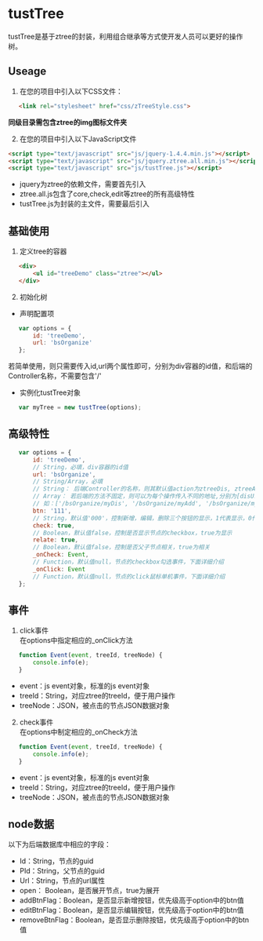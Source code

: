 # tustTree
tustTree是基于ztree的封装，利用组合继承等方式使开发人员可以更好的操作树。
## Useage
1. 在您的项目中引入以下CSS文件：  

 ``` html
    <link rel="stylesheet" href="css/zTreeStyle.css">
 ```
 **同级目录需包含ztree的img图标文件夹**

2. 在您的项目中引入以下JavaScript文件  

 ``` html
 <script type="text/javascript" src="js/jquery-1.4.4.min.js"></script>
 <script type="text/javascript" src="js/jquery.ztree.all.min.js"></script>
 <script type="text/javascript" src="js/tustTree.js"></script>
 ```
 - jquery为ztree的依赖文件，需要首先引入
 - ztree.all.js包含了core,check,edit等ztree的所有高级特性
 - tustTree.js为封装的主文件，需要最后引入

## 基础使用
1. 定义tree的容器  

 ``` html
    <div>
        <ul id="treeDemo" class="ztree"></ul>
    </div>
 ```
2. 初始化树
 - 声明配置项
 ``` javascript
    var options = {
        id: 'treeDemo',
        url: 'bsOrganize'
    };
 ```
 若简单使用，则只需要传入id,url两个属性即可，分别为div容器的id值，和后端的Controller名称，不需要包含'/'
 - 实例化tustTree对象  
 ``` javascript
    var myTree = new tustTree(options);
 ```

## 高级特性
``` javascript
   var options = {
       id: 'treeDemo',
       // String，必填，div容器的id值
       url: 'bsOrganize',
       // String/Array，必填
       // String： 后端Controller的名称，则其默认值action为ztreeDis, ztreeAdd, ztreeEdit, ztreeDel, ztreeDrag
       // Array： 若后端的方法不固定，则可以为每个操作传入不同的地址,分别为[disUrl, addUrl, editUrl, removeUrl, dragUrl]
       // 如：['/bsOrganize/myDis', '/bsOrganize/myAdd', '/bsOrganize/myEdit', '/bsOrganize/myDel', '/bsOrganize/myDrag']
       btn: '111',
       // String，默认值'000'，控制新增，编辑，删除三个按钮的显示，1代表显示，0代表隐藏
       check: true,
       // Boolean，默认值false，控制是否显示节点的checkbox，true为显示
       relate: true,
       // Boolean，默认值false，控制是否父子节点相关，true为相关
       _onCheck: Event,
       // Function，默认值null，节点的checkbox勾选事件，下面详细介绍
       _onClick: Event
       // Function，默认值null，节点的click鼠标单机事件，下面详细介绍
   };
```

## 事件
1. click事件  
 在options中指定相应的_onClick方法  

 ``` javascript
    function Event(event, treeId, treeNode) {
        console.info(e);
    }
 ```
 - event：js event对象，标准的js event对象
 - treeId：String，对应ztree的treeId，便于用户操作
 - treeNode：JSON，被点击的节点JSON数据对象

2. check事件  
 在options中制定相应的_onCheck方法  

 ``` javascript
    function Event(event, treeId, treeNode) {
        console.info(e);
    }
 ```
 - event：js event对象，标准的js event对象
 - treeId：String，对应ztree的treeId，便于用户操作
 - treeNode：JSON，被点击的节点JSON数据对象

## node数据
以下为后端数据库中相应的字段：
- Id：String，节点的guid
- PId：String，父节点的guid
- Url：String，节点的url属性
- open： Boolean，是否展开节点，true为展开
- addBtnFlag：Boolean，是否显示新增按钮，优先级高于option中的btn值
- editBtnFlag：Boolean，是否显示编辑按钮，优先级高于option中的btn值
- removeBtnFlag：Boolean，是否显示删除按钮，优先级高于option中的btn值
